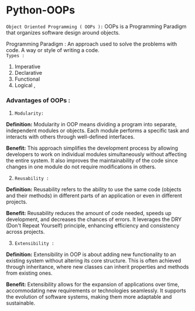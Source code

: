 # Python-OOPs

`Object Oriented Programming ( OOPs ):` OOPs is a Programming Paradigm that organizes software design around objects.

Programming Paradigm : An approach used to solve the problems with code. A way or style of writing a code.  
`Types :`  
1. Imperative 
2. Declarative  
3. Functional
4. Logical , 

### Advantages of OOPs :
1. `Modularity:`  

__Definition:__ Modularity in OOP means dividing a program into separate, independent modules or objects. Each module performs a specific task and interacts with others through well-defined interfaces.  

__Benefit:__ This approach simplifies the development process by allowing developers to work on individual modules simultaneously without affecting the entire system. It also improves the maintainability of the code since changes in one module do not require modifications in others.  

2. `Reusability :` 

__Definition:__ Reusability refers to the ability to use the same code (objects and their methods) in different parts of an application or even in different projects.  

__Benefit:__ Reusability reduces the amount of code needed, speeds up development, and decreases the chances of errors. It leverages the DRY (Don't Repeat Yourself) principle, enhancing efficiency and consistency across projects.  

3. `Extensibility :`  

__Definition:__ Extensibility in OOP is about adding new functionality to an existing system without altering its core structure. This is often achieved through inheritance, where new classes can inherit properties and methods from existing ones.  

__Benefit:__ Extensibility allows for the expansion of applications over time, accommodating new requirements or technologies seamlessly. It supports the evolution of software systems, making them more adaptable and sustainable.


